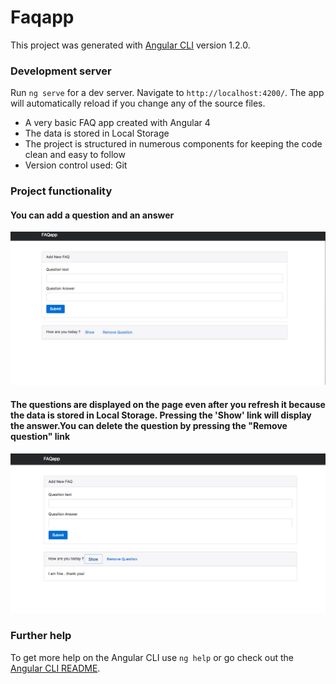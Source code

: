 # Faqapp

This project was generated with [Angular CLI](https://github.com/angular/angular-cli) version 1.2.0.

### Development server

Run `ng serve` for a dev server. Navigate to `http://localhost:4200/`. The app will automatically reload if you change any of the source files.


* A very basic FAQ app created with Angular 4
* The data is stored in Local Storage
* The project is structured in numerous components for keeping the code clean and easy to follow  
* Version control used: Git

### Project functionality

#### You can add a question and an answer

![dashboard](images/dashboard-panel.png)

#### The questions are displayed on the page even after you refresh it because the data is stored in Local Storage. Pressing the 'Show' link will display the answer.You can delete the question by pressing the "Remove question" link

![show-question](images/show.png)

### Further help

To get more help on the Angular CLI use `ng help` or go check out the [Angular CLI README](https://github.com/angular/angular-cli/blob/master/README.md).
